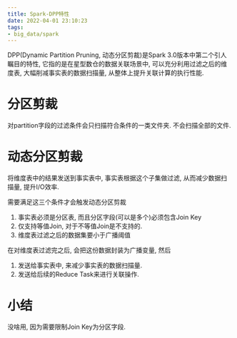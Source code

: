 ```yaml
---
title: Spark-DPP特性
date: 2022-04-01 23:10:23
tags: 
- big_data/spark
---
```

DPP(Dynamic Partition Pruning, 动态分区剪裁)是Spark 3.0版本中第二个引人瞩目的特性, 它指的是在星型数仓的数据关联场景中, 可以充分利用过滤之后的维度表, 大幅削减事实表的数据扫描量, 从整体上提升关联计算的执行性能.

# 分区剪裁

对partition字段的过滤条件会只扫描符合条件的一类文件夹. 不会扫描全部的文件.

# 动态分区剪裁

将维度表中的结果发送到事实表中, 事实表根据这个子集做过滤, 从而减少数据扫描量, 提升I/O效率.

需要满足这三个条件才会触发动态分区剪裁

1.  事实表必须是分区表, 而且分区字段(可以是多个)必须包含Join Key
2.  仅支持等值Join, 对于不等值Join是不支持的.
3.  维度表过滤之后的数据集要小于广播阈值

在对维度表过滤完之后, 会把这份数据封装为广播变量, 然后

1.  发送给事实表中, 来减少事实表的数据扫描量.
2.  发送给后续的Reduce Task来进行关联操作.

# 小结

没啥用, 因为需要限制Join Key为分区字段.